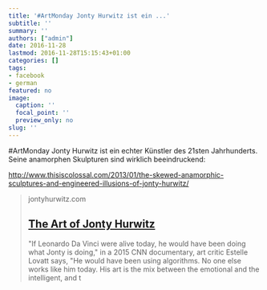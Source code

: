 ```yaml
---
title: '#ArtMonday Jonty Hurwitz ist ein ...'
subtitle: ''
summary: ''
authors: ["admin"]
date: 2016-11-28
lastmod: 2016-11-28T15:15:43+01:00
categories: []
tags:
- facebook
- german
featured: no
image:
  caption: ''
  focal_point: ''
  preview_only: no
slug: ''
---
```

#ArtMonday Jonty Hurwitz ist ein echter Künstler des 21sten Jahrhunderts. Seine anamorphen Skulpturen sind wirklich beeindruckend:

http://www.thisiscolossal.com/2013/01/the-skewed-anamorphic-sculptures-and-engineered-illusions-of-jonty-hurwitz/
> jontyhurwitz.com
> ## [The Art of Jonty Hurwitz](http://www.jontyhurwitz.com/)
>
>"If Leonardo Da Vinci were alive today, he would have been doing what Jonty is doing," in a 2015 CNN documentary, art critic Estelle Lovatt says, "He would have been using algorithms. No one else works like him today. His art is the mix between the emotional and the intelligent, and t


